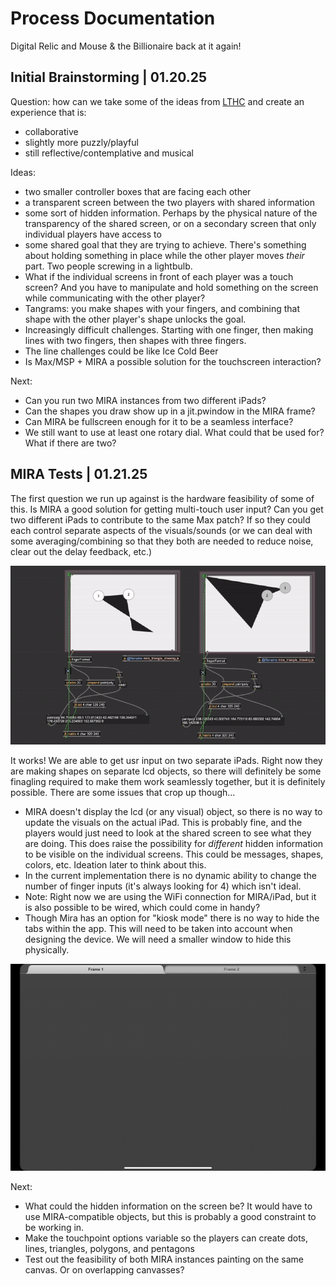 # Process Documentation

Digital Relic and Mouse & the Billionaire back at it again!

## Initial Brainstorming | 01.20.25

Question: how can we take some of the ideas from [LTHC](www.mouseandthebillionaire.com/lthc/) and create an experience that is:
- collaborative
- slightly more puzzly/playful
- still reflective/contemplative and musical

Ideas:
- two smaller controller boxes that are facing each other
- a transparent screen between the two players with shared information
- some sort of hidden information. Perhaps by the physical nature of the transparency of the shared screen, or on a secondary screen that only individual players have access to
- some shared goal that they are trying to achieve. There's something about holding something in place while the other player moves _their_ part. Two people screwing in a lightbulb.
- What if the individual screens in front of each player was a touch screen? And you have to manipulate and hold something on the screen while communicating with the other player?
- Tangrams: you make shapes with your fingers, and combining that shape with the other player's shape unlocks the goal. 
- Increasingly difficult challenges. Starting with one finger, then making lines with two fingers, then shapes with three fingers.
- The line challenges could be like Ice Cold Beer
- Is Max/MSP + MIRA a possible solution for the touchscreen interaction?

Next:
- Can you run two MIRA instances from two different iPads?
- Can the shapes you draw show up in a jit.pwindow in the MIRA frame?
- Can MIRA be fullscreen enough for it to be a seamless interface?
- We still want to use at least one rotary dial. What could that be used for? What if there are two?

## MIRA Tests | 01.21.25

The first question we run up against is the hardware feasibility of some of this. Is MIRA a good solution for getting multi-touch user input? Can you get two different iPads to contribute to the same Max patch? If so they could each control separate aspects of the visuals/sounds (or we can deal with some averaging/combining so that they both are needed to reduce noise, clear out the delay feedback, etc.)

![Test MIRA patch to show multi-touch functionality](Media/miraTest.gif)

It works! We are able to get usr input on two separate iPads. Right now they are making shapes on separate lcd objects, so there will definitely be some finagling required to make them work seamlessly together, but it is definitely possible. There are some issues that crop up though...

- MIRA doesn't display the lcd (or any visual) object, so there is no way to update the visuals on the actual iPad. This is probably fine, and the players would just need to look at the shared screen to see what they are doing. This does raise the possibility for _different_ hidden information to be visible on the individual screens. This could be messages, shapes, colors, etc. Ideation later to think about this.
- In the current implementation there is no dynamic ability to change the number of finger inputs (it's always looking for 4) which isn't ideal.
- Note: Right now we are using the WiFi connection for MIRA/iPad, but it is also possible to be wired, which could come in handy?
- Though Mira has an option for "kiosk mode" there is no way to hide the tabs within the app. This will need to be taken into account when designing the device. We will need a smaller window to hide this physically.

![MIRA tabs cannot be hidden](Media/miraTabs.PNG)

Next:
- What could the hidden information on the screen be? It would have to use MIRA-compatible objects, but this is probably a good constraint to be working in.
- Make the touchpoint options variable so the players can create dots, lines, triangles, polygons, and pentagons
- Test out the feasibility of both MIRA instances painting on the same canvas. Or on overlapping canvasses?